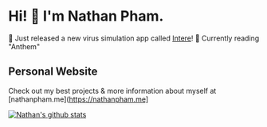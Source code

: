 # Hi! 👋 I'm Nathan Pham.
🥳 Just released a new virus simulation app called [Intere](https://play.google.com/store/apps/details?id=io.ionic.intere)!
📙 Currently reading "Anthem"

## Personal Website
Check out my best projects & more information about myself at [nathanpham.me](https://nathanpham.me]

[![Nathan's github stats](https://github-readme-stats.vercel.app/api?username=nathan-pham&theme=radical&show_icons=true)](https://github.com/anuraghazra/github-readme-stats)
